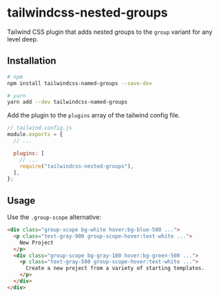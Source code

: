# tailwindcss-nested-groups

Tailwind CSS plugin that adds nested groups to the `group` variant for any level deep.

## Installation

```sh
# npm
npm install tailwindcss-named-groups --save-dev

# yarn
yarn add --dev tailwindcss-named-groups
```

Add the plugin to the `plugins` array of the tailwind config file.  

```js
// tailwind.config.js
module.exports = {
  // ...

  plugins: [
    // ...
    require("tailwindcss-nested-groups"),
  ],
};
```

## Usage

Use the `.group-scope` alternative:

```html
<div class="group-scope bg-white hover:bg-blue-500 ...">
  <p class="text-gray-900 group-scope-hover:text-white ...">
    New Project
  </p>
  <div class="group-scope bg-gray-100 hover:bg-green-500 ...">
    <p class="text-gray-500 group-scope-hover:text-white ...">
      Create a new project from a variety of starting templates.
    </p>
  </div>
</div>
```
